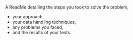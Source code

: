 A ReadMe detailing the steps you took to solve the problem, 
- your approach, 
- your data handling techniques,
- any problems you faced, 
- and the results of your tests.
